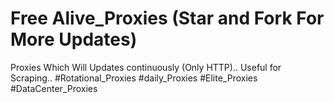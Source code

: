 # Free Alive_Proxies (Star and Fork For More Updates)
Proxies Which Will Updates continuously (Only HTTP).. Useful for Scraping..
#Rotational_Proxies
#daily_Proxies
#Elite_Proxies
#DataCenter_Proxies
